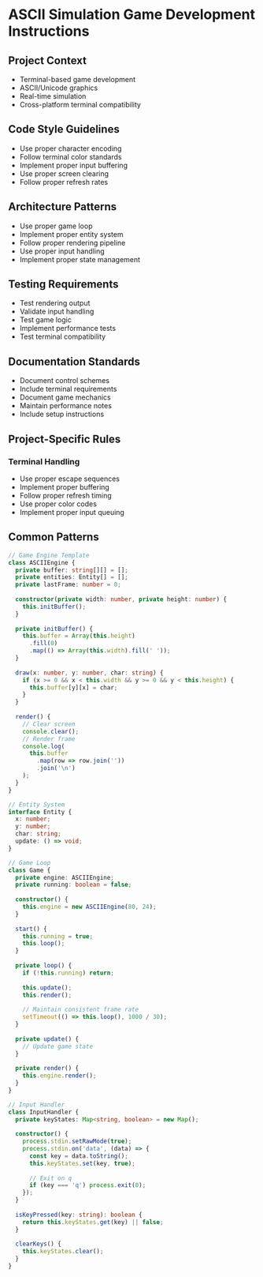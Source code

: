 # ASCII Simulation Game Development Instructions

## Project Context
- Terminal-based game development
- ASCII/Unicode graphics
- Real-time simulation
- Cross-platform terminal compatibility

## Code Style Guidelines
- Use proper character encoding
- Follow terminal color standards
- Implement proper input buffering
- Use proper screen clearing
- Follow proper refresh rates

## Architecture Patterns
- Use proper game loop
- Implement proper entity system
- Follow proper rendering pipeline
- Use proper input handling
- Implement proper state management

## Testing Requirements
- Test rendering output
- Validate input handling
- Test game logic
- Implement performance tests
- Test terminal compatibility

## Documentation Standards
- Document control schemes
- Include terminal requirements
- Document game mechanics
- Maintain performance notes
- Include setup instructions

## Project-Specific Rules
### Terminal Handling
- Use proper escape sequences
- Implement proper buffering
- Follow proper refresh timing
- Use proper color codes
- Implement proper input queuing

## Common Patterns
```typescript
// Game Engine Template
class ASCIIEngine {
  private buffer: string[][] = [];
  private entities: Entity[] = [];
  private lastFrame: number = 0;
  
  constructor(private width: number, private height: number) {
    this.initBuffer();
  }
  
  private initBuffer() {
    this.buffer = Array(this.height)
      .fill(0)
      .map(() => Array(this.width).fill(' '));
  }
  
  draw(x: number, y: number, char: string) {
    if (x >= 0 && x < this.width && y >= 0 && y < this.height) {
      this.buffer[y][x] = char;
    }
  }
  
  render() {
    // Clear screen
    console.clear();
    // Render frame
    console.log(
      this.buffer
        .map(row => row.join(''))
        .join('\n')
    );
  }
}

// Entity System
interface Entity {
  x: number;
  y: number;
  char: string;
  update: () => void;
}

// Game Loop
class Game {
  private engine: ASCIIEngine;
  private running: boolean = false;
  
  constructor() {
    this.engine = new ASCIIEngine(80, 24);
  }
  
  start() {
    this.running = true;
    this.loop();
  }
  
  private loop() {
    if (!this.running) return;
    
    this.update();
    this.render();
    
    // Maintain consistent frame rate
    setTimeout(() => this.loop(), 1000 / 30);
  }
  
  private update() {
    // Update game state
  }
  
  private render() {
    this.engine.render();
  }
}

// Input Handler
class InputHandler {
  private keyStates: Map<string, boolean> = new Map();
  
  constructor() {
    process.stdin.setRawMode(true);
    process.stdin.on('data', (data) => {
      const key = data.toString();
      this.keyStates.set(key, true);
      
      // Exit on q
      if (key === 'q') process.exit(0);
    });
  }
  
  isKeyPressed(key: string): boolean {
    return this.keyStates.get(key) || false;
  }
  
  clearKeys() {
    this.keyStates.clear();
  }
}
```